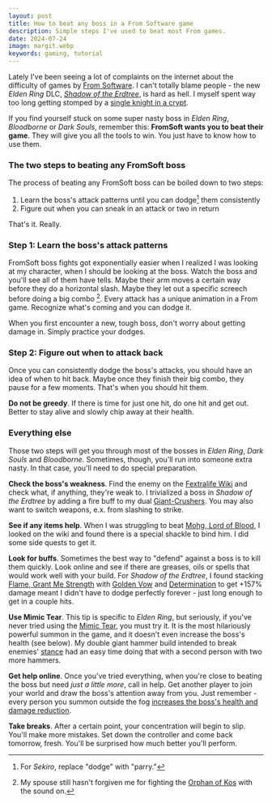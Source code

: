 ```yaml
---
layout: post
title: How to beat any boss in a From Software game
description: Simple steps I've used to beat most From games.
date: 2024-07-24
image: margit.webp
keywords: gaming, tutorial
---
```


Lately I've been seeing a lot of complaints on the internet about the difficulty of games by [From Software](https://en.wikipedia.org/wiki/FromSoftware). I can't totally blame people - the new *Elden Ring* DLC, [*Shadow of the Erdtree*](https://eldenring.wiki.fextralife.com/Shadow+of+the+Erdtree), is hard as hell. I myself spent way too long getting stomped by a [single knight in a crypt](https://eldenring.wiki.fextralife.com/Blackgaol+Knight). 

If you find yourself stuck on some super nasty boss in *Elden Ring*, *Bloodborne* or *Dark Souls*, remember this: **FromSoft wants you to beat their game**. They will give you all the tools to win. You just have to know how to use them. 

### The two steps to beating any FromSoft boss

The process of beating any FromSoft boss can be boiled down to two steps:

1. Learn the boss's attack patterns until you can dodge[^1] them consistently
2. Figure out when you can sneak in an attack or two in return 

[^1]: For *Sekiro*, replace "dodge" with "parry."

That's it. Really.

### Step 1: Learn the boss's attack patterns

FromSoft boss fights got exponentially easier when I realized I was looking at my character, when I should be looking at the boss. Watch the boss and you'll see all of them have tells. Maybe their arm moves a certain way before they do a horizontal slash. Maybe they let out a specific screech before doing a big combo [^2]. Every attack has a unique animation in a From game. Recognize what's coming and you can dodge it.

[^2]: My spouse still hasn't forgiven me for fighting the [Orphan of Kos](https://bloodborne.wiki.fextralife.com/Orphan+of+Kos) with the sound on.

When you first encounter a new, tough boss, don't worry about getting damage in. Simply practice your dodges.

### Step 2: Figure out when to attack back

Once you can consistently dodge the boss's attacks, you should have an idea of when to hit back. Maybe once they finish their big combo, they pause for a few moments. That's when you should hit them.

**Do not be greedy**. If there is time for just one hit, do one hit and get out. Better to stay alive and slowly chip away at their health.

### Everything else

Those two steps will get you through most of the bosses in *Elden Ring*, *Dark Souls* and *Bloodborne*. Sometimes, though, you'll run into someone extra nasty. In that case, you'll need to do special preparation.

**Check the boss's weakness**. Find the enemy on the [Fextralife Wiki](https://www.wiki.fextralife.com) and check what, if anything, they're weak to. I trivialized a boss in *Shadow of the Erdtree* by adding a fire buff to my dual [Giant-Crushers](https://eldenring.wiki.fextralife.com/Giant-Crusher). You may also want to switch weapons, e.x. from slashing to strike.

**See if any items help**. When I was struggling to beat [Mohg, Lord of Blood](https://eldenring.wiki.fextralife.com/Mohg,+Lord+of+Blood), I looked on the wiki and found there is a special shackle to bind him. I did some side quests to get it.

**Look for buffs**. Sometimes the best way to "defend" against a boss is to kill them quickly. Look online and see if there are greases, oils or spells that would work well with your build. For *Shadow of the Erdtree*, I found stacking [Flame, Grant Me Strength](https://eldenring.wiki.fextralife.com/Flame+Grant+me+Strength) with [Golden Vow](https://eldenring.wiki.fextralife.com/Golden+Vow+(Spell)) and [Determination](https://eldenring.wiki.fextralife.com/Determination) to get +157% damage meant I didn't have to dodge perfectly forever - just long enough to get in a couple hits.

**Use Mimic Tear**. This tip is specific to *Elden Ring*, but seriously, if you've never tried using the [Mimic Tear](https://eldenring.wiki.fextralife.com/Mimic+Tear), you must try it. It is the most hilariously powerful summon in the game, and it doesn't even increase the boss's health (see below). My double giant hammer build intended to break enemies' [stance](https://eldenring.wiki.fextralife.com/Stance) had an easy time doing that with a second person with two more hammers.

**Get help online**. Once you've tried everything, when you're close to beating the boss but need *just a little more*, call in help. Get another player to join your world and draw the boss's attention away from you. Just remember - every person you summon outside the fog [increases the boss's health and damage reduction](https://www.reddit.com/r/Eldenring/comments/t1gbtq/coop_boss_health_scaling/).

**Take breaks**. After a certain point, your concentration will begin to slip. You'll make more mistakes. Set down the controller and come back tomorrow, fresh. You'll be surprised how much better you'll perform.
